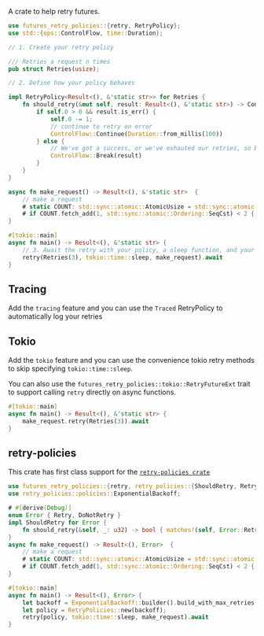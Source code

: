 A crate to help retry futures.

```rust
use futures_retry_policies::{retry, RetryPolicy};
use std::{ops::ControlFlow, time::Duration};

// 1. Create your retry policy

/// Retries a request n times
pub struct Retries(usize);

// 2. Define how your policy behaves

impl RetryPolicy<Result<(), &'static str>> for Retries {
    fn should_retry(&mut self, result: Result<(), &'static str>) -> ControlFlow<Result<(), &'static str>, Duration> {
        if self.0 > 0 && result.is_err() {
            self.0 -= 1;
            // continue to retry on error
            ControlFlow::Continue(Duration::from_millis(100))
        } else {
            // We've got a success, or we've exhauted our retries, so break
            ControlFlow::Break(result)
        }
    }
}

async fn make_request() -> Result<(), &'static str>  {
    // make a request
    # static COUNT: std::sync::atomic::AtomicUsize = std::sync::atomic::AtomicUsize::new(0);
    # if COUNT.fetch_add(1, std::sync::atomic::Ordering::SeqCst) < 2 { Err("fail") } else { Ok(()) }
}

#[tokio::main]
async fn main() -> Result<(), &'static str> {
    // 3. Await the retry with your policy, a sleep function, and your async function.
    retry(Retries(3), tokio::time::sleep, make_request).await
}
```

## Tracing

Add the `tracing` feature and you can use the `Traced` RetryPolicy to automatically
log your retries

## Tokio

Add the `tokio` feature and you can use the convenience tokio retry methods to skip specifying
`tokio::time::sleep`.

You can also use the `futures_retry_policies::tokio::RetryFutureExt` trait to support calling `retry` directly
on async functions.

```rust
#[tokio::main]
async fn main() -> Result<(), &'static str> {
    make_request.retry(Retries(3)).await
}
```

## retry-policies

This crate has first class support for the [`retry-policies crate`](https://crates.io/crates/retry-policies)

```rust
use futures_retry_policies::{retry, retry_policies::{ShouldRetry, RetryPolicies}};
use retry_policies::policies::ExponentialBackoff;

# #[derive(Debug)]
enum Error { Retry, DoNotRetry }
impl ShouldRetry for Error {
    fn should_retry(&self, _: u32) -> bool { matches!(self, Error::Retry) }
}
async fn make_request() -> Result<(), Error>  {
    // make a request
    # static COUNT: std::sync::atomic::AtomicUsize = std::sync::atomic::AtomicUsize::new(0);
    # if COUNT.fetch_add(1, std::sync::atomic::Ordering::SeqCst) < 2 { Err(Error::Retry) } else { Ok(()) }
}

#[tokio::main]
async fn main() -> Result<(), Error> {
    let backoff = ExponentialBackoff::builder().build_with_max_retries(3);
    let policy = RetryPolicies::new(backoff);
    retry(policy, tokio::time::sleep, make_request).await
}
```
